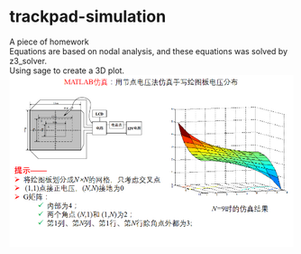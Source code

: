 # trackpad-simulation
A piece of homework  
Equations are based on nodal analysis, and these equations was solved by z3_solver.    
Using sage to create a 3D plot.
![target](target.png)

